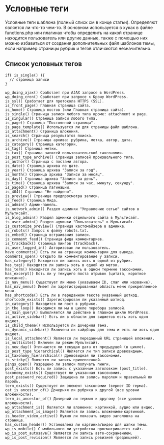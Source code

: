 # Условные теги
Условные теги шаблона (полный списк см в конце статьи). Определяют является ли что-то чем-то. В основном используется в хуках в файле functions.php или плагинах чтобы определить на какой странице находится пользователь или другие данные, также с помощью них можно избавиться от создания дополнительных файл шаблонов темы, если например страницы рубрик и тегов отличаются незначительно.

## Список условных тегов

    if( is_single() ){
      // страница записи
    }

    wp_doing_ajax() Сработает при AJAX запросе в WordPress.
    wp_doing_cron() Сработает при запросе к Крону WordPress.
    is_ssl() Сработает для протокола HTTPS (SSL).
    is_front_page() Главная страница сайта.
    is_home() Страница постов (или Главная страница сайта).
    is_single() Страница записи любого типа кроме: attachment и page.
    is_singular() Страница записи любого типа.
    is_page() Страница "Постоянной страницы".
    is_page_template() Используется ли для страницы файл шаблона.
    is_attachment() Страница вложения.
    is_search() Страница результатов поиска.
    is_archive() Страница архива: рубрика, метка, автор, дата.
    is_category() Страница категории.
    is_tag() Страница метки.
    is_tax() Страница записей пользовательской таксономии.
    is_post_type_archive() Страница записей произвольного типа.
    is_author() Страница с постами автора.
    is_date() Страница архива по дате.
    is_year() Страница архива "Записи за год".
    is_month() Страница архива "Записи за месяц".
    is_day() Страница архива "Записи за день".
    is_time() Страница архива "Записи за час, минуту, секунду".
    is_paged() Страница пагинации.
    is_404() Страница "Не найдено".
    is_preview() Страница предпросмотра записи.
    is_feed() Страница Фида.
    is_admin() Админ-панель.
    is_network_admin() Раздел админки "Управление сетью" сайтов в Мультисайт.
    is_blog_admin() Раздел админки отдельного сайта в Мультисайт.
    is_user_admin() Раздел админки "Пользователь" в Мультисайт.
    is_customize_preview() Страница кастомайзера в админке.
    is_robots() Запрос к файлу robots.txt.
    is_embed() Страница встраивания записи.
    is_comment_feed() Страница фида комментариев.
    is_trackback() Страница пингов (trackback).
    is_user_logged_in() Авторизован ли пользователь.
    have_comments() Есть ли на странице комментарии для вывода.
    comments_open() Открыто ли комментирование у записи.
    has_category() Находится ли запись хоть в одной из рубрик.
    has_tag() Находится ли запись хоть в одной из меток.
    has_term() Находится ли запись хоть в одном термине таксономии.
    has_excerpt() Есть ли у текущего поста отрывок (цитата, короткое описание).
    is_nav_menu() Существует ли меню (указываем ID, слаг или название).
    has_nav_menu() Имеет ли зарегистрированная область меню прикрепленное меню.
    has_shortcode() Есть ли в переданном тексте указанный шоткод.
    shortcode_exists() Зарегистрирован ли указанный шоткод.
    in_category() Находится ли пост в рубрике.
    in_the_loop() Находимся ли мы в цикле перебора записей.
    is_main_query() Выполняется ли действие в главном цикле WordPress.
    is_active_sidebar() Есть ли в области для виджетов есть хоть один виджет.
    is_child_theme() Используется ли дочерняя тема.
    is_dynamic_sidebar() Включены ли сайдбары для темы и есть ли хоть один виджет.
    is_local_attachment() Является ли переданный URL страницей вложения.
    is_multisite() Включен ли режим Мультисайт.
    is_new_day() Отличается ли текущая дата от предыдущей (в цикле).
    is_post_type_hierarchical() Является ли тип записи древовидным.
    is_taxonomy_hierarchical() Древовидная ли таксономия.
    is_sticky() Является ли запись прилепленной.
    pings_open() Разрешено ли записи получать пинги.
    post_exists() Есть ли запись с указанным заголовком (post_title).
    taxonomy_exists() Существует ли указанная таксономия.
    post_password_required() Защищена ли запись паролем и правильный ли пароль.
    term_exists() Существует ли элемент таксономии (вернет ID терма).
    cat_is_ancestor_of() Дочерняя ли рубрика к другой (все уровни вложенности).
    term_is_ancestor_of() Дочерний ли термин к другому (все уровни вложенности).
    wp_attachment_is() Является ли вложение: картинкой, аудио или видео.
    wp_attachment_is_image() Является ли запись вложением-картинкой.
    is_header_video_active() Нужно ли показать видео заголовка на странице.
    has_custom_header() Установлена ли картинка/видео для шапки темы.
    wp_is_mobile() С мобильного ли устройства просматривается сайт.
    wp_is_post_autosave() Является ли запись авто-сохранением.
    wp_is_post_revision() Является ли запись ревизией (редакцией).
